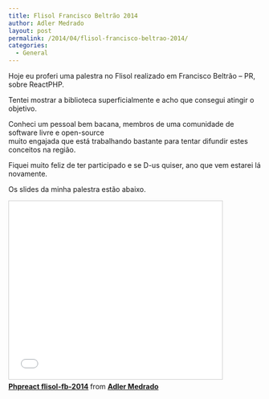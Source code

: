 ```yaml
---
title: Flisol Francisco Beltrão 2014
author: Adler Medrado
layout: post
permalink: /2014/04/flisol-francisco-beltrao-2014/
categories:
  - General
---
```

Hoje eu proferi uma palestra no Flisol realizado em Francisco Beltrão – PR, sobre ReactPHP.

Tentei mostrar a biblioteca superficialmente e acho que consegui atingir o objetivo.

Conheci um pessoal bem bacana, membros de uma comunidade de software livre e open-source  
muito engajada que está trabalhando bastante para tentar difundir estes conceitos na região.

Fiquei muito feliz de ter participado e se D-us quiser, ano que vem estarei lá novamente.

Os slides da minha palestra estão abaixo.

<iframe src="//www.slideshare.net/slideshow/embed_code/key/y2wDZzB3YB58Eq"
width="425" height="355" frameborder="0" marginwidth="0" marginheight="0"
scrolling="no" style="border:1px solid #CCC; border-width:1px; margin-bottom:5px;
max-width: 100%;" allowfullscreen> </iframe> <div style="margin-bottom:5px">
<strong> <a href="//www.slideshare.net/adlermedrado/phpreact-flisolfb2014"
title="Phpreact flisol-fb-2014" target="_blank">
Phpreact flisol-fb-2014</a> </strong> from <strong>
<a href="//www.slideshare.net/adlermedrado" target="_blank">Adler Medrado</a>
</strong> </div>
